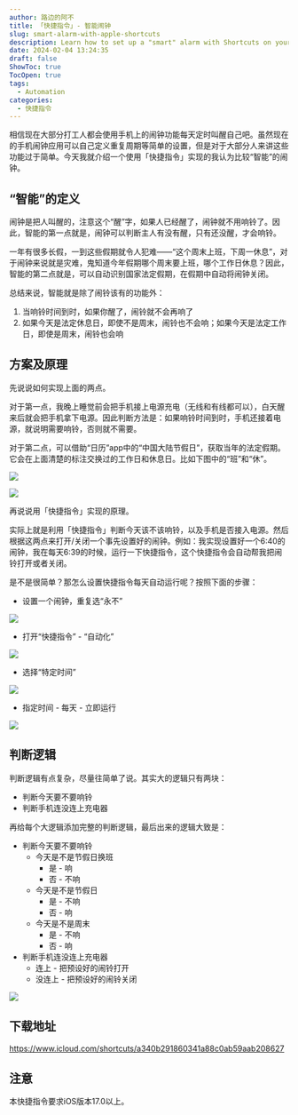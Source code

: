 ```yaml
---
author: 路边的阿不
title: 「快捷指令」- 智能闹钟
slug: smart-alarm-with-apple-shortcuts
description: Learn how to set up a "smart" alarm with Shortcuts on your iPhone that reacts to your schedule and lifestyle in this comprehensive guide.
date: 2024-02-04 13:24:35
draft: false
ShowToc: true
TocOpen: true
tags:
  - Automation
categories:
  - 快捷指令
---
```

相信现在大部分打工人都会使用手机上的闹钟功能每天定时叫醒自己吧。虽然现在的手机闹钟应用可以自己定义重复周期等简单的设置，但是对于大部分人来讲这些功能过于简单。今天我就介绍一个使用「快捷指令」实现的我认为比较“智能”的闹钟。

## “智能”的定义

闹钟是把人叫醒的，注意这个“醒”字，如果人已经醒了，闹钟就不用响铃了。因此，智能的第一点就是，闹钟可以判断主人有没有醒，只有还没醒，才会响铃。

一年有很多长假，一到这些假期就令人犯难——“这个周末上班，下周一休息”，对于闹钟来说就是灾难，鬼知道今年假期哪个周末要上班，哪个工作日休息？因此，智能的第二点就是，可以自动识别国家法定假期，在假期中自动将闹钟关闭。

总结来说，智能就是除了闹铃该有的功能外：
1. 当响铃时间到时，如果你醒了，闹铃就不会再响了
2. 如果今天是法定休息日，即使不是周末，闹铃也不会响；如果今天是法定工作日，即使是周末，闹铃也会响

## 方案及原理

先说说如何实现上面的两点。

对于第一点，我晚上睡觉前会把手机接上电源充电（无线和有线都可以），白天醒来后就会把手机拿下电源。因此判断方法是：如果响铃时间到时，手机还接着电源，就说明需要响铃，否则就不需要。

对于第二点，可以借助“日历”app中的“中国大陆节假日”，获取当年的法定假期。它会在上面清楚的标注交换过的工作日和休息日。比如下图中的“班”和“休”。

![](imgs/posts/2024-02-04-smart-alarm-with-apple-shortcuts/2024-02-0414.16.44.webp)

![](imgs/posts/2024-02-04-smart-alarm-with-apple-shortcuts/2024-02-0414.17.16.webp)

再说说用「快捷指令」实现的原理。

实际上就是利用「快捷指令」判断今天该不该响铃，以及手机是否接入电源。然后根据这两点来打开/关闭一个事先设置好的闹钟。例如：我实现设置好一个6:40的闹钟，我在每天6:39的时候，运行一下快捷指令，这个快捷指令会自动帮我把闹铃打开或者关闭。

是不是很简单？那怎么设置快捷指令每天自动运行呢？按照下面的步骤：

- 设置一个闹钟，重复选“永不”

![](imgs/posts/2024-02-04-smart-alarm-with-apple-shortcuts/IMG_1918.webp)

- 打开“快捷指令” - “自动化”

![](imgs/posts/2024-02-04-smart-alarm-with-apple-shortcuts/2024-02-0414.45.52.webp)

- 选择“特定时间”

![](imgs/posts/2024-02-04-smart-alarm-with-apple-shortcuts/2024-02-0414.45.45.webp)

- 指定时间 - 每天 - 立即运行

![](imgs/posts/2024-02-04-smart-alarm-with-apple-shortcuts/2024-02-0414.45.38.webp)

## 判断逻辑

判断逻辑有点复杂，尽量往简单了说。其实大的逻辑只有两块：

- 判断今天要不要响铃
- 判断手机连没连上充电器

再给每个大逻辑添加完整的判断逻辑，最后出来的逻辑大致是：

- 判断今天要不要响铃
    - 今天是不是节假日换班
        - 是 - 响
        - 否 - 不响
    - 今天是不是节假日
        - 是 - 不响
        - 否 - 响
    - 今天是不是周末
        - 是 - 不响
        - 否 - 响
- 判断手机连没连上充电器
    - 连上 - 把预设好的闹铃打开
    - 没连上 - 把预设好的闹铃关闭

![](imgs/posts/2024-02-04-smart-alarm-with-apple-shortcuts/无标题.webp)

## 下载地址

https://www.icloud.com/shortcuts/a340b291860341a88c0ab59aab208627

## 注意

本快捷指令要求iOS版本17.0以上。
